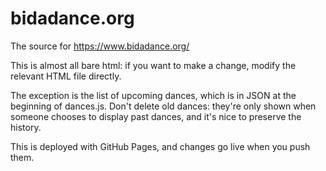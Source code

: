 # bidadance.org

The source for https://www.bidadance.org/

This is almost all bare html: if you want to make a change, modify the
relevant HTML file directly.

The exception is the list of upcoming dances, which is in JSON at the
beginning of dances.js.  Don't delete old dances: they're only shown
when someone chooses to display past dances, and it's nice to preserve
the history.

This is deployed with GitHub Pages, and changes go live when you push them.
